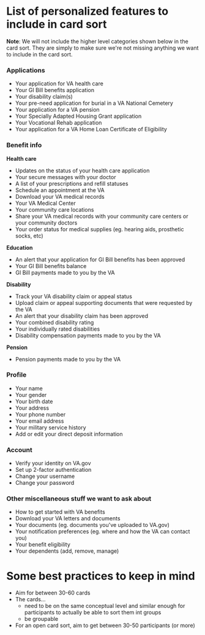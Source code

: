 # List of personalized features to include in card sort

**Note**: We will not include the higher level categories shown below in the card sort. They are simply to make sure we're not missing anything we want to include in the card sort.

### Applications

- Your application for VA health care
- Your GI Bill benefits application
- Your disability claim(s)
- Your pre-need application for burial in a VA National Cemetery
- Your application for a VA pension
- Your Specially Adapted Housing Grant application
- Your Vocational Rehab application
- Your application for a VA Home Loan Certificate of Eligibility

### Benefit info

**Health care**

- Updates on the status of your health care application
- Your secure messages with your doctor
- A list of your prescriptions and refill statuses
- Schedule an appointment at the VA
- Download your VA medical records
- Your VA Medical Center
- Your community care locations
- Share your VA medical records with your community care centers or your community doctors
- Your order status for medical supplies (eg. hearing aids, prosthetic socks, etc)

**Education**

- An alert that your application for GI Bill benefits has been approved
- Your GI Bill benefits balance
- GI Bill payments made to you by the VA

**Disability**

- Track your VA disability claim or appeal status
- Upload claim or appeal supporting documents that were requested by the VA
- An alert that your disability claim has been approved
- Your combined disability rating
- Your individually rated disabilities
- Disability compensation payments made to you by the VA

**Pension**

- Pension payments made to you by the VA

### Profile

- Your name
- Your gender
- Your birth date
- Your address
- Your phone number
- Your email address
- Your military service history
- Add or edit your direct deposit information

### Account

- Verify your identity on VA.gov
- Set up 2-factor authentication
- Change your username 
- Change your password

### Other miscellaneous stuff we want to ask about

- How to get started with VA benefits
- Download your VA letters and documents
- Your documents (eg. documents you've uploaded to VA.gov)
- Your notification preferences (eg. where and how the VA can contact you)
- Your benefit eligibility
- Your dependents (add, remove, manage)

# Some best practices to keep in mind

- Aim for between 30-60 cards
- The cards...
     - need to be on the same conceptual level and similar enough for participants to actually be able to sort them int groups
     - be groupable
- For an open card sort, aim to get between 30-50 participants (or more)
